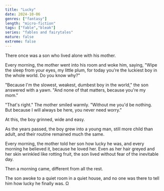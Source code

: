 ```yaml
---
title: "Lucky"
date: 2024-10-06
genres: ["fantasy"]
length: "micro-fiction"
tags: ["fable","bleak"]
series: "fables and fairytales"
mature: false
extreme: false
---
```

There once was a son who lived alone with his mother.  

Every morning, the mother went into his room and woke him, saying, "Wipe the sleep from your eyes, my little plum, for today you're the luckiest boy in the whole world. Do you know why?"

"Because I'm the slowest, weakest, dumbest boy in the world," the son answered with a yawn. "And none of that matters, because you're my mom."

"That's right." The mother smiled warmly. "Without me you'd be nothing. But because I will always be here, you never need worry."

At this, the boy grinned, wide and easy.

As the years passed, the boy grew into a young man, still more child than adult, and their routine remained much the same.

Every morning, the mother told her son how lucky he was, and every morning he believed it, because he loved her.
Even as her hair greyed and her skin wrinkled like rotting fruit, the son lived without fear of the inevitable day.

Then a morning came, different from all the rest. 

The son awoke to a quiet room in a quiet house, and no one was there to tell him how lucky he finally was. Ω
